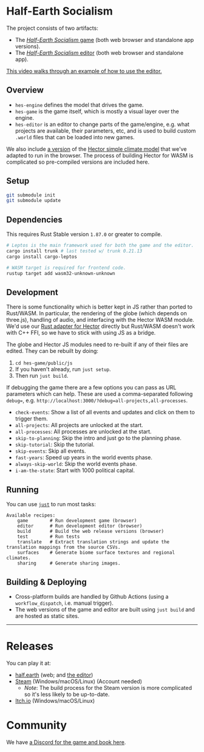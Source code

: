 # Half-Earth Socialism

The project consists of two artifacts:

- The [_Half-Earth Socialism_ game](https://play.half.earth) (both web browser and standalone app versions).
- The [_Half-Earth Socialism_ editor](https://editor.half.earth) (both web browser and standalone app).

[This video walks through an example of how to use the editor.](https://youtu.be/U8rmVcehZlg)

## Overview

- `hes-engine` defines the model that drives the game.
- `hes-game` is the game itself, which is mostly a visual layer over the engine.
- `hes-editor` is an editor to change parts of the game/engine, e.g. what projects are available, their parameters, etc, and is used to build custom `.world` files that can be loaded into new games.

We also include [a version](https://github.com/frnsys/hector-wasm) of the [Hector simple climate model](https://jgcri.github.io/hector/) that we've adapted to run in the browser. The process of building Hector for WASM is complicated so pre-compiled versions are included here.


## Setup

```bash
git submodule init
git submodule update
```

## Dependencies

This requires Rust Stable version `1.87.0` or greater to compile.

```bash
# Leptos is the main framework used for both the game and the editor.
cargo install trunk # last tested w/ trunk 0.21.13
cargo install cargo-leptos

# WASM target is required for frontend code.
rustup target add wasm32-unknown-unknown
```

## Development

There is some functionality which is better kept in JS rather than ported to Rust/WASM. In particular, the rendering of the globe (which depends on three.js), handling of audio, and interfacing with the Hector WASM module. We'd use our [Rust adapter for Hector](https://github.com/frnsys/hector-rs) directly but Rust/WASM doesn't work with C++ FFI, so we have to stick with using JS as a bridge.

The globe and Hector JS modules need to re-built if any of their files are edited. They can be rebuilt by doing:

1. `cd hes-game/public/js`
2. If you haven't already, run `just setup`.
3. Then run `just build`.

If debugging the game there are a few options you can pass as URL parameters which can help. These are used a comma-separated following `debug=`, e.g. `http://localhost:3000/?debug=all-projects,all-processes`.

- `check-events`: Show a list of all events and updates and click on them to trigger them.
- `all-projects`: All projects are unlocked at the start.
- `all-processes`: All processes are unlocked at the start.
- `skip-to-planning`: Skip the intro and just go to the planning phase.
- `skip-tutorial`: Skip the tutorial.
- `skip-events`: Skip all events.
- `fast-years`: Speed up years in the world events phase.
- `always-skip-world`: Skip the world events phase.
- `i-am-the-state`: Start with 1000 political capital.


## Running

You can use [`just`](https://github.com/casey/just) to run most tasks:

```
Available recipes:
    game        # Run development game (browser)
    editor      # Run development editor (browser)
    build       # Build the web release versions (browser)
    test        # Run tests
    translate   # Extract translation strings and update the translation mappings from the source CSVs.
    surfaces    # Generate biome surface textures and regional climates.
    sharing     # Generate sharing images.
```

## Building & Deploying

- Cross-platform builds are handled by Github Actions (using a `workflow_dispatch`, i.e. manual trigger).
- The web versions of the game and editor are built using `just build` and are hosted as static sites.

---

# Releases

You can play it at:
* [half.earth](https://play.half.earth/) (web; and [the editor](https://editor.half.earth/))
* [Steam](https://store.steampowered.com/app/2071530/HalfEarth_Socialism/) (Windows/macOS/Linux) (Account needed)
  - _Note_: The build process for the Steam version is more complicated so it's less likely to be up-to-date.
* [Itch.io](https://frnsys.itch.io/half-earth-socialism) (Windows/macOS/Linux)

# Community

We have [a Discord for the game and book here](https://discord.gg/cUBtbDfzn5).

